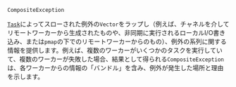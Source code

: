 ```
CompositeException
```

[`Task`](@ref)によってスローされた例外の`Vector`をラップし（例えば、チャネルを介してリモートワーカーから生成されたものや、非同期に実行されるローカルI/O書き込み、または`pmap`の下でのリモートワーカーからのもの）、例外の系列に関する情報を提供します。例えば、複数のワーカーがいくつかのタスクを実行していて、複数のワーカーが失敗した場合、結果として得られる`CompositeException`は、各ワーカーからの情報の「バンドル」を含み、例外が発生した場所と理由を示します。
